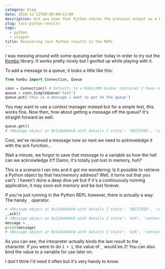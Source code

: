 ```yaml
---
category: blog
date: 2018-12-12T00:00:00+13:00
description: Did you know that Python stores the previous output as a hidden variable?
slug: lost-python-results
tags:
  - python
  - snippet
title: Recovering lost Python results in the REPL
---
```

I was messing around with some queuing earlier today in order to try out the [Kombu](https://github.com/celery/kombu) library. It works pretty nicely but I goofed up while playing with it.

To add a message to a queue, it looks a little like this:

```python
from kombu import Connection, Queue

conn = Connection() # Defaults to a RabbitMQ Docker container I have running locally
queue = conn.SimpleQueue('test')
queue.put('this is a message i want to put on the queue')
```

You may want to use a context manager instead but for a simple test, this works fine. Now then, how about getting a message off the queue? It's straight forward as well.

```python
queue.get()
# <Message object at 0x110a844c8 with details {'state': 'RECEIVED', 'content_type': 'text/plain', 'delivery_tag': 1, 'body_length': 5, 'properties': {}, 'delivery_info': {'exchange': 'test', 'routing_key': 'test'}}>
```

Cool, we've received a message now so next we need to acknowledge it with the ack function…

Wait a minute, we forgot to save that message to a variable so how the hell can we acknowledge it?! Damn, it's totally just lost in memory, huh?

This is a scenario I ran into and it got me wondering: Is it possible to retrieve a Python object by that hex/memory address? Well, it turns out that you can't. I haven't done a deep dive yet but if it's a continuously running application, it may soon exit memory and be lost forever.

If you're just running in the Python REPL however, there is actually a way: The handy `_` operator.

```python
# <Message object at 0x110a844c8 with details {'state': 'RECEIVED', 'content_type': 'text/plain', 'delivery_tag': 1, 'body_length': 5, 'properties': {}, 'delivery_info': {'exchange': 'test', 'routing_key': 'test'}}>
_.ack()
# <Message object at 0x110a844c8 with details {'state': 'ACK', 'content_type': 'text/plain', 'delivery_tag': 1, 'body_length': 5, 'properties': {}, 'delivery_info': {'exchange': 'test', 'routing_key': 'test'}}>
message = _
print(message)
# <Message object at 0x110a844c8 with details {'state': 'ACK', 'content_type': 'text/plain', 'delivery_tag': 1, 'body_length': 5, 'properties': {}, 'delivery_info': {'exchange': 'test', 'routing_key': 'test'}}>
```

As you can see, the interpreter actually binds the last result to the `_` character. If you were to do `1 + 1`, the value of `_` would be 2! You can also bind the value to a variable for use later on.

I don't think I'd need it often but it's very handy to know.
